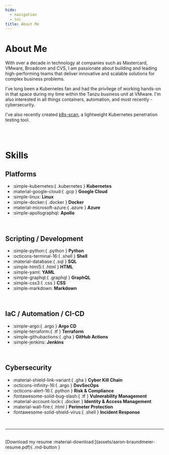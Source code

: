 ```yaml
---
hide:
  - navigation
  - toc
title: About Me
---
```


# About Me
With over a decade in technology at companies such as Mastercard, VMware, Broadcom and CVS, I am passionate about building and leading high-performing teams that deliver innovative and scalable solutions for complex business problems.

I've long been a Kubernetes fan and had the privilege of working hands-on in that space during my time within the Tanzu business unit at VMware. I'm also interested in all things containers, automation, and most recently - cybersecurity.

I've also recently created [k8s-scan](https://k8s-scan-io), a lightweight Kubernetes penetration testing tool.


<br><br>

# Skills
## Platforms
<div class="grid cards" markdown>

- :simple-kubernetes:{ .kubernetes } __Kubernetes__
- :material-google-cloud:{ .gcp } __Google Cloud__
- :simple-linux: __Linux__
- :simple-docker:{ .docker } __Docker__
- :material-microsoft-azure:{ .azure } __Azure__
- :simple-apollographql: __Apollo__

</div><br>

## Scripting / Development
<div class="grid cards" markdown>

- :simple-python:{ .python } __Python__
- :octicons-terminal-16:{ .shell } __Shell__
- :material-database:{ .sql } __SQL__
- :simple-html5:{ .html } __HTML__
- :simple-yaml: __YAML__
- :simple-graphql:{ .graphql } __GraphQL__
- :simple-css3:{ .css } __CSS__
- :simple-markdown: __Markdown__

</div><br>

## IaC / Automation / CI-CD
<div class="grid cards" markdown>

- :simple-argo:{ .argo } __Argo CD__
- :simple-terraform:{ .tf } __Terraform__
- :simple-githubactions:{ .gha } __GitHub Actions__
- :simple-jenkins: __Jenkins__

</div><br>

## Cybersecurity
<div class="grid cards" markdown>

- :material-shield-link-variant:{ .gha } __Cyber Kill Chain__
- :octicons-infinity-16:{ .argo } __DevSecOps__
- :octicons-alert-16:{ .python } __Risk & Compliance__
- :fontawesome-solid-bug-slash:{ .tf } __Vulnerability Management__
- :material-account-lock:{ .docker } __Identity & Access Management__
- :material-wall-fire:{ .html } __Perimeter Protection__
- :fontawesome-solid-shield-virus:{ .shell } __Incident Response__

</div><br>

---
<br>
[Download my resume :material-download:](assets/aaron-braundmeier-resume.pdf){ .md-button }


<br><br><br>